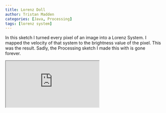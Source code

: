 ```yaml
---
title: Lorenz Doll
author: Tristan Madden
categories: [Java, Processing]
tags: [lorenz system]
---
```

In this sketch I turned every pixel of an image into a Lorenz System. I mapped the velocity of that system to the brightness value of the pixel. This was the result. Sadly, the Processing sketch I made this with is gone forever. 
<div class="iframe-wrapper-16-9">
<iframe src="https://www.youtube.com/embed/LuatkeF0qBc" allowfullscreen>
</iframe></div>